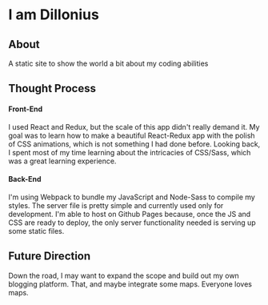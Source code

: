 # I am Dillonius

## About
A static site to show the world a bit about my coding abilities

## Thought Process
#### Front-End
I used React and Redux, but the scale of this app didn't really demand it. My goal was to learn how to make a beautiful React-Redux app with the polish of CSS animations, which is not something I had done before. Looking back, I spent most of my time learning about the intricacies of CSS/Sass, which was a great learning experience.

#### Back-End
I'm using Webpack to bundle my JavaScript and Node-Sass to compile my styles. The server file is pretty simple and currently used only for development. I'm able to host on Github Pages because, once the JS and CSS are ready to deploy, the only server functionality needed is serving up some static files.

## Future Direction
Down the road, I may want to expand the scope and build out my own blogging platform. That, and maybe integrate some maps. Everyone loves maps.
